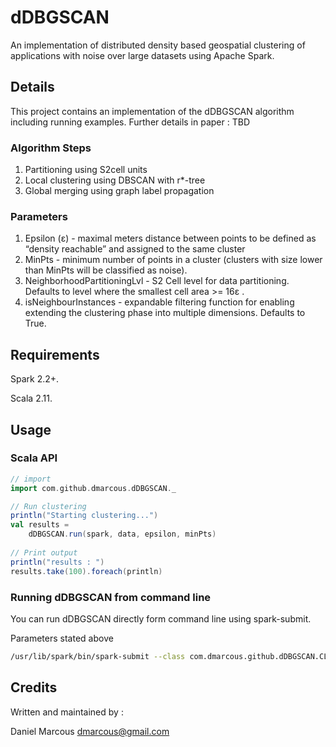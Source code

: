 # dDBGSCAN

An implementation of distributed density based geospatial clustering of applications with noise 
over large datasets using Apache Spark.

## Details

This project contains an implementation of the dDBGSCAN algorithm including running examples.
Further details in paper : TBD

### Algorithm Steps

  1. Partitioning using S2cell units
  2. Local clustering using DBSCAN with r*-tree
  3. Global merging using graph label propagation

### Parameters

  1. Epsilon (ε) - maximal meters distance between points to be defined as “density
     reachable” and assigned to the same cluster
  2. MinPts - minimum number of points in a cluster (clusters with size lower than MinPts will
     be classified as noise).
  3. NeighborhoodPartitioningLvl - S2 Cell level for data partitioning. Defaults to level where
     the smallest cell area >= 16ε .
  4. isNeighbourInstances - expandable filtering function for enabling extending the
     clustering phase into multiple dimensions. Defaults to True.

## Requirements

Spark 2.2+.

Scala 2.11.

## Usage

### Scala API

```scala
// import 
import com.github.dmarcous.dDBGSCAN._

// Run clustering
println("Starting clustering...")
val results = 
	dDBGSCAN.run(spark, data, epsilon, minPts)	        
	    
// Print output
println("results : ")
results.take(100).foreach(println)

```

### Running dDBGSCAN from command line

You can run dDBGSCAN directly form command line using spark-submit.

Parameters stated above

```bash
/usr/lib/spark/bin/spark-submit --class com.dmarcous.github.dDBGSCAN.CLIRunner /tmp/dDBGSCAN.jar /tmp/input.txt 100 20 14
```

## Credits

Written and maintained by :

Daniel Marcous <dmarcous@gmail.com>


